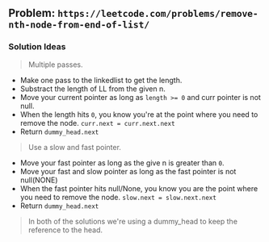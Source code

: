 ## Problem: `https://leetcode.com/problems/remove-nth-node-from-end-of-list/`

### Solution Ideas

> Multiple passes.

- Make one pass to the linkedlist to get the length.
- Substract the length of LL from the given n.
- Move your current pointer as long as `length >= 0` and curr pointer is not null.
- When the length hits `0`, you know you're at the point where you need to remove the node. `curr.next = curr.next.next`
- Return `dummy_head.next`

> Use a slow and fast pointer.

- Move your fast pointer as long as the give n is greater than `0`.
- Move your fast and slow pointer as long as the fast pointer is not null(NONE)
- When the fast pointer hits null/None, you know you are the point where you need to remove the node. `slow.next = slow.next.next`
- Return `dummy_head.next`

> In both of the solutions we're using a dummy_head to keep the reference to the head.
